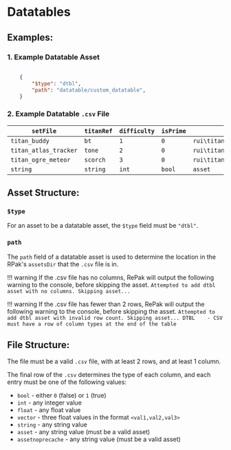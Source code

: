# Datatables

## Examples:

### 1. Example Datatable Asset

```json

    {
        "$type": "dtbl",
        "path": "datatable/custom_datatable",
    }
```

### 2. Example Datatable ``.csv`` File


|`setFile`|`titanRef`|`difficulty`|`isPrime`|`coreBuildingIcon`|
|---------|----------|------------|---------|------------------|
|`titan_buddy`|`bt`|`1`|`0`|`rui\titan_loadout\core\titan_core_burst_core`|
|`titan_atlas_tracker`|`tone`|`2`|`0`|`rui\titan_loadout\core\titan_core_salvo`|
|`titan_ogre_meteor`|`scorch`|`3`|`0`|`rui\titan_loadout\core\titan_core_flame_wave`|
|`string`|`string`|`int`|`bool`|`asset`|


## Asset Structure:

### ``$type``

For an asset to be a datatable asset, the ``$type`` field must be ``"dtbl"``.

### ``path``

The ``path`` field of a datatable asset is used to determine the location in the RPak's ``assetsDir`` that the ``.csv`` file is in.

!!! warning
    If the .csv file has no columns, RePak will output the following warning to the console, before skipping the asset.
    ``Attempted to add dtbl asset with no columns. Skipping asset...``

!!! warning
    If the .csv file has fewer than 2 rows, RePak will output the following warning to the console, before skipping the asset.
    ``Attempted to add dtbl asset with invalid row count. Skipping asset...
    DTBL    - CSV must have a row of column types at the end of the table``


## File Structure:

The file must be a valid ``.csv`` file, with at least 2 rows, and at least 1 column.

The final row of the ``.csv`` determines the type of each column, and each entry must be one of the following values:

* ``bool`` - either ``0`` (false) or ``1`` (true)
* ``int`` - any integer value
* ``float`` - any float value
* ``vector`` - three float values in the format ``<val1,val2,val3>``
* ``string`` - any string value
* ``asset`` - any string value (must be a valid asset)
* ``assetnoprecache`` - any string value (must be a valid asset)